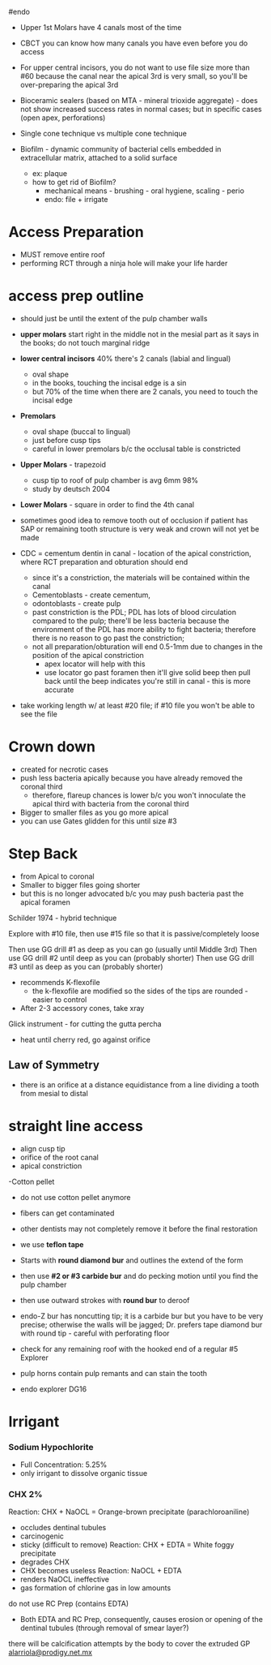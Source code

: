 #endo

- Upper 1st Molars have 4 canals most of the time
- CBCT you can know how many canals you have even before you do access

- For upper central incisors, you do not want to use file size more than #60 because the canal near the apical 3rd is very small, so you'll be over-preparing the apical 3rd
- Bioceramic sealers (based on MTA - mineral trioxide aggregate) - does not show increased success rates in normal cases; but in specific cases (open apex, perforations) 
- Single cone technique vs multiple cone technique
- Biofilm - dynamic community of bacterial cells embedded in extracellular matrix, attached to a solid surface
	- ex: plaque
	- how to get rid of Biofilm?
		- mechanical means - brushing - oral hygiene, scaling - perio
		- endo: file + irrigate
# Access Preparation
- MUST remove entire roof
- performing RCT through a ninja hole will make your life harder

# access prep outline 
- should just be until the extent of the pulp chamber walls
- **upper molars** start right in the middle not in the mesial part as it says in the books; do not touch marginal ridge
- **lower central incisors** 40% there's 2 canals (labial and lingual)
	- oval shape
	- in the books, touching the incisal edge is a sin
	- but 70% of the time when there are 2 canals, you need to touch the incisal edge
- **Premolars**
	- oval shape (buccal to lingual)
	- just before cusp tips
	- careful in lower premolars b/c the occlusal table is constricted
- **Upper Molars** - trapezoid
	- cusp tip to roof of pulp chamber is avg 6mm 98%
	- study by deutsch 2004
- **Lower Molars** - square in order to find the 4th canal

- sometimes good idea to remove tooth out of occlusion if patient has SAP or remaining tooth structure is very weak and crown will not yet be made
- CDC = cementum dentin in canal - location of the apical constriction, where RCT preparation and obturation should end
	- since it's a constriction, the materials will be contained within the canal
	- Cementoblasts - create cementum,
	- odontoblasts - create pulp
	- past constriction is the PDL; PDL has lots of blood circulation compared to the pulp; there'll be less bacteria because the environment of the PDL has more ability to fight bacteria; therefore there is no reason to go past the constriction; 
	- not all preparation/obturation will end 0.5-1mm due to changes in the position of the apical constriction
		- apex locator will help with this
		- use locator go past foramen then it'll give solid beep then pull back until the beep indicates you're still in canal - this is more accurate
- take working length w/ at least #20 file; if #10 file you won't be able to see the file

# Crown down
- created for necrotic cases
- push less bacteria apically because you have already removed the coronal third
	- therefore, flareup chances is lower b/c you won't innoculate the apical third with bacteria from the coronal third
- Bigger to smaller files as you go more apical
- you can use Gates glidden for this until size #3 

# Step Back 
- from Apical to coronal
- Smaller to bigger files going shorter
- but this is no longer advocated b/c you may push bacteria past the apical foramen

Schilder 1974 - hybrid technique

Explore with #10 file, then use #15 file so that it is passive/completely loose

Then use GG drill #1 as deep as you can go (usually until Middle 3rd)
Then use GG drill #2 until deep as you can (probably shorter)
Then use GG drill #3 until as deep as you can (probably shorter) 

- recommends K-flexofile 
	- the k-flexofile are modified so the sides of the tips are rounded - easier to control 
- After 2-3 accessory cones, take xray

Glick instrument - for cutting the gutta percha
- heat until cherry red, go against orifice 
## Law of Symmetry
- there is an orifice at a distance equidistance from a line dividing a tooth from mesial to distal

# straight line access
- align cusp tip
- orifice of the root canal
- apical constriction

-Cotton pellet
- do not use cotton pellet anymore
- fibers can get contaminated
- other dentists may not completely remove it before the final restoration
- we use **teflon tape** 

- Starts with **round diamond bur** and outlines the extend of the form
- then use **#2 or #3 carbide bur** and do pecking motion until you find the pulp chamber
- then use outward strokes with **round bur** to deroof
- endo-Z bur has noncutting tip; it is a carbide bur but you have to be very precise; otherwise the walls will be jagged; Dr. prefers tape diamond bur with round tip - careful with perforating floor
- check for any remaining roof with the hooked end of a regular #5 Explorer
- pulp horns contain pulp remants and can stain the tooth
- endo explorer DG16
# Irrigant

### Sodium Hypochlorite 
- Full Concentration: 5.25%
- only irrigant to dissolve  organic tissue
### CHX 2%
Reaction: CHX + NaOCL = Orange-brown precipitate (parachloroaniline)
- occludes dentinal tubules
- carcinogenic
- sticky (difficult to remove)
Reaction: CHX + EDTA = White foggy precipitate 
- degrades CHX
- CHX becomes useless
Reaction: NaOCL + EDTA
- renders NaOCL ineffective
- gas formation of chlorine gas in low amounts

do not use RC Prep (contains EDTA)
- Both EDTA and RC Prep, consequently, causes erosion or opening of the dentinal tubules (through removal of smear layer?)

there will be calcification attempts by the body to cover the extruded GP
 alarriola@prodigy.net.mx
 